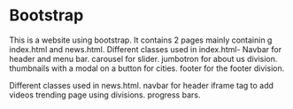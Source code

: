 # Bootstrap
This is a website using bootstrap.
It contains 2 pages mainly containin g index.html and news.html.
Different classes used in index.html-
  Navbar for header and menu bar.
  carousel for slider.
  jumbotron for about us division.
  thumbnails with a modal on a button for cities.
  footer for the footer division.
  
  Different classes used in news.html.
   navbar for header
   iframe tag to add videos
   trending page using divisions.
   progress bars.
   
